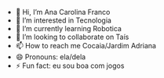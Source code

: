 - 👋 Hi, I’m Ana Carolina Franco 
- 👀 I’m interested in Tecnologia 
- 🌱 I’m currently learning Robotica 
- 💞️ I’m looking to collaborate on Taís 
- 📫 How to reach me Cocaia/Jardim Adriana 
- 😄 Pronouns: ela/dela
- ⚡ Fun fact: eu sou boa com jogos 

<!---
nan4-huestation/nan4-huestation is a ✨ special ✨ repository because its `README.md` (this file) appears on your GitHub profile.
You can click the Preview link to take a look at your changes.
--->
